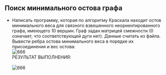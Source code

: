 ## Поиск минимального остова графа
- Написать программу, которая по алгоритму Краскала находит остов минимального веса для связного взвешенного неориентированного графа, имеющего 10 вершин. Граф задан матрицей смежности (0 означает, что соответствующей дуги нет). Данные считать из файла. Вывести ребра остова минимального веса в порядке их присоединения и вес остова:<br>
![666](https://github.com/pirocsilin/educational/assets/97364957/ba759989-79dc-4095-bfd1-76c76e1960c7)
<br>РЕЗУЛЬТАТ ВЫПОЛНЕНИЯ:<br><br>
![666](https://github.com/pirocsilin/educational/assets/97364957/68a2a72a-3a1b-4539-9f51-445587056b01)

